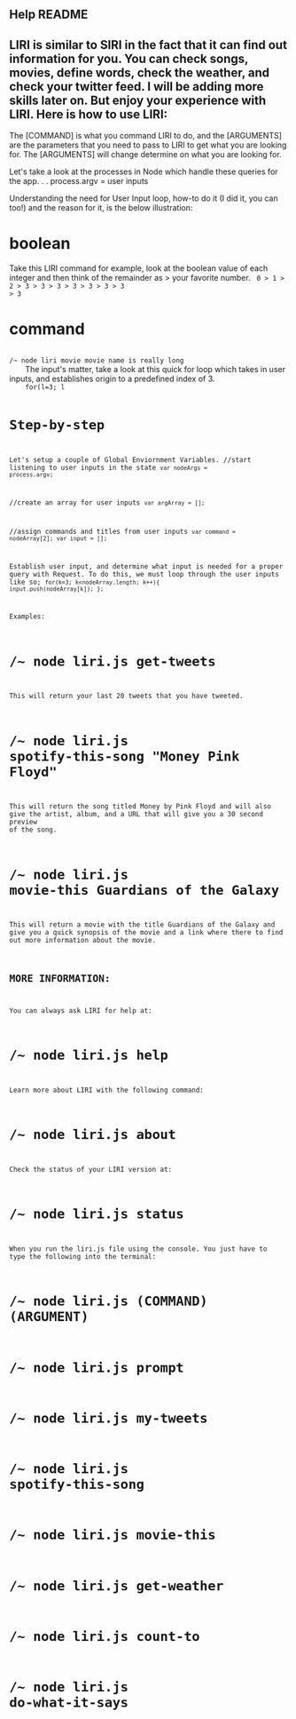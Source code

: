 Help README
---------------------------------------------------------------------------------------------------
LIRI is similar to SIRI in the fact that it can find out information for you. You can check songs, 
movies, define words, check the weather, and check your twitter feed. I will be adding more skills 
later on. But enjoy your experience with LIRI.
Here is how to use LIRI:
---------------------------------------------------------------------------------------------------
The [COMMAND] is what you command LIRI to do, and the [ARGUMENTS] are the parameters that you need to 
pass to LIRI to get what you are looking for. The [ARGUMENTS] will change determine on what you are
looking for. 

Let's take a look at the processes in Node which handle these queries for the app. . . 
process.argv = user inputs

Understanding the need for User Input loop, how-to do it (I did it, you can too!) and the reason for it, is the below illustration:
 
# boolean
 Take this LIRI command for example, look at the boolean value of each integer and then think of the remainder as > your favorite number. 
 <code> 
 0 > 1 > 2 > 3 > 3 > 3 > 3 > 3 > 3 > 3 > 3
  </code>

# command 
   <code>
/~ node liri movie movie name is really long
	</code>
The input's matter, take a look at this quick for loop which takes in user inputs, and establishes origin to a predefined index of 3. 
<code>
	for(l=3; l<nodeArgs.length; l++){
    argArray.push(nodeArgs[l]);
}; </code>

# Step-by-step
Let's setup a couple of Global Enviornment Variables. 
//start listening to user inputs in the state
<code>var nodeArgs = process.argv;</code>

//create an array for user inputs
<code>var argArray = [];</code>

//assign commands and titles from user inputs
<code>var command = nodeArray[2];
var input = [];</code>

Establish user input, and determine what input is needed for a proper query with Request.
To do this, we must loop through the user inputs like so; 
<code>for(k=3; k<nodeArray.length; k++){
    input.push(nodeArray[k]);
};
</code>



Examples:
# /~ node liri.js get-tweets
  This will return your last 20 tweets that you have tweeted.
# /~ node liri.js spotify-this-song "Money Pink Floyd"
  This will return the song titled Money by Pink Floyd and will also give the artist, album, and a URL that
  will give you a 30 second preview of the song.
# /~ node liri.js movie-this Guardians of the Galaxy
  This will return a movie with the title Guardians of the Galaxy and give you a quick synopsis of the movie and 
  a link where there to find out more information about the movie.

MORE INFORMATION:
---------------------------------------------------------------------------------------------------
You can always ask LIRI for help at:
# /~  node liri.js help
Learn more about LIRI with the following command: 
# /~ node liri.js about
Check the status of your LIRI version at:
# /~  node liri.js status

When you run the liri.js file using the console. 
You just have to type the following into the terminal:
# /~ node liri.js (COMMAND) (ARGUMENT)	
# /~ node liri.js prompt
# /~ node liri.js my-tweets
# /~ node liri.js spotify-this-song <ARGUMENTS>
# /~ node liri.js movie-this <ARGUMENTS>
# /~ node liri.js get-weather <ARGUMENTS>
# /~ node liri.js count-to <ARGUMENTS>
# /~ node liri.js do-what-it-says
